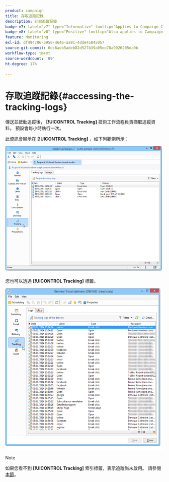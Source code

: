 ```yaml
---
product: campaign
title: 存取追蹤記錄
description: 存取追蹤記錄
badge-v7: label="v7" type="Informative" tooltip="Applies to Campaign Classic v7"
badge-v8: label="v8" type="Positive" tooltip="Also applies to Campaign v8"
feature: Monitoring
exl-id: df494786-5950-4646-aa9c-4dde45845057
source-git-commit: 6dc6aeb5adeb82d527b39a05ee70a9926205ea0b
workflow-type: tm+mt
source-wordcount: '89'
ht-degree: 17%

---
```


# 存取追蹤記錄{#accessing-the-tracking-logs}



傳送並啟動追蹤後， **[!UICONTROL Tracking]** 技術工作流程負責擷取追蹤資料。 預設會每小時執行一次。

此資訊會顯示在 **[!UICONTROL Tracking]** ，如下列範例所示：

![](assets/s_ncs_user_select_tracking_tab_from_recipient.png)

您也可以透過 **[!UICONTROL Tracking]** 標籤。

![](assets/s_ncs_user_select_tracking_tab_from_del.png)

>[!NOTE]
>
>如果您看不到 **[!UICONTROL Tracking]** 索引標籤，表示追蹤尚未啟用。 請參閱[本節](how-to-configure-tracked-links.md)。
